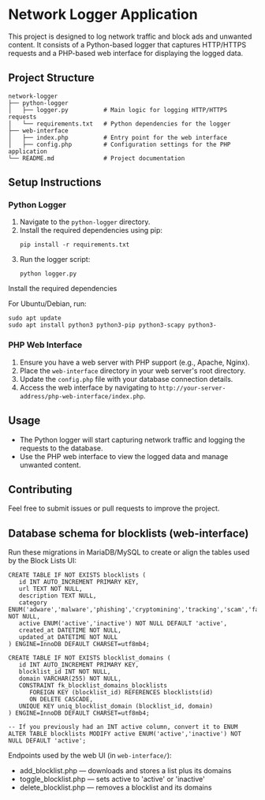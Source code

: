# Network Logger Application

This project is designed to log network traffic and block ads and unwanted content. It consists of a Python-based logger that captures HTTP/HTTPS requests and a PHP-based web interface for displaying the logged data.

## Project Structure

```
network-logger
├── python-logger
│   ├── logger.py          # Main logic for logging HTTP/HTTPS requests
│   └── requirements.txt   # Python dependencies for the logger
├── web-interface
│   ├── index.php          # Entry point for the web interface
│   ├── config.php         # Configuration settings for the PHP application
└── README.md              # Project documentation
```

## Setup Instructions

### Python Logger

1. Navigate to the `python-logger` directory.
2. Install the required dependencies using pip:
   ```
   pip install -r requirements.txt
   ```
3. Run the logger script:
   ```
   python logger.py
   ```

Install the required dependencies

For Ubuntu/Debian, run:
```
sudo apt update
sudo apt install python3 python3-pip python3-scapy python3-
```

### PHP Web Interface

1. Ensure you have a web server with PHP support (e.g., Apache, Nginx).
2. Place the `web-interface` directory in your web server's root directory.
3. Update the `config.php` file with your database connection details.
4. Access the web interface by navigating to `http://your-server-address/php-web-interface/index.php`.

## Usage

- The Python logger will start capturing network traffic and logging the requests to the  database.
- Use the PHP web interface to view the logged data and manage unwanted content.

## Contributing

Feel free to submit issues or pull requests to improve the project.

## Database schema for blocklists (web-interface)

Run these migrations in MariaDB/MySQL to create or align the tables used by the Block Lists UI:

```
CREATE TABLE IF NOT EXISTS blocklists (
   id INT AUTO_INCREMENT PRIMARY KEY,
   url TEXT NOT NULL,
   description TEXT NULL,
   category ENUM('adware','malware','phishing','cryptomining','tracking','scam','fakenews','gambling','social','porn','streaming','proxyvpn','shopping','hate','other') NOT NULL,
   active ENUM('active','inactive') NOT NULL DEFAULT 'active',
   created_at DATETIME NOT NULL,
   updated_at DATETIME NOT NULL
) ENGINE=InnoDB DEFAULT CHARSET=utf8mb4;

CREATE TABLE IF NOT EXISTS blocklist_domains (
   id INT AUTO_INCREMENT PRIMARY KEY,
   blocklist_id INT NOT NULL,
   domain VARCHAR(255) NOT NULL,
   CONSTRAINT fk_blocklist_domains_blocklists
      FOREIGN KEY (blocklist_id) REFERENCES blocklists(id)
      ON DELETE CASCADE,
   UNIQUE KEY uniq_blocklist_domain (blocklist_id, domain)
) ENGINE=InnoDB DEFAULT CHARSET=utf8mb4;

-- If you previously had an INT active column, convert it to ENUM
ALTER TABLE blocklists MODIFY active ENUM('active','inactive') NOT NULL DEFAULT 'active';
```

Endpoints used by the web UI (in `web-interface/`):
- add_blocklist.php — downloads and stores a list plus its domains
- toggle_blocklist.php — sets active to 'active' or 'inactive'
- delete_blocklist.php — removes a blocklist and its domains